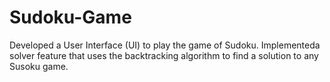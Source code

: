 # Sudoku-Game
Developed a User Interface (UI) to play the game of Sudoku. Implementeda solver feature that uses the backtracking algorithm to find a solution to any Susoku game. 
